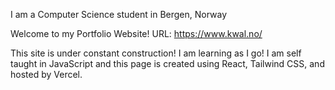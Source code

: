 I am a Computer Science student in Bergen, Norway

Welcome to my Portfolio Website!
URL: https://www.kwal.no/

This site is under constant construction! I am learning as I go!
I am self taught in JavaScript and this page is created using React, Tailwind CSS, and hosted by Vercel.
